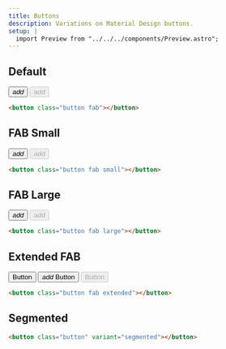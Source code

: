 ```yaml
---
title: Buttons
description: Variations on Material Design buttons.
setup: |
  import Preview from "../../../components/Preview.astro";
---
```


## Default

<Preview>
     <button class="button fab">
        <i class="material-icons">add</i>
    </button>
    <button class="button fab" disabled>
        <i class="material-icons">add</i>
    </button>
</Preview>

```html
<button class="button fab"></button>
```

## FAB Small

<Preview>
     <button class="button fab small">
        <i class="material-icons">add</i>
    </button>
    <button class="button fab small" disabled>
        <i class="material-icons">add</i>
    </button>
</Preview>

```html
<button class="button fab small"></button>
```

## FAB Large

<Preview>
     <button class="button fab large">
        <i class="material-icons">add</i>
    </button>
    <button class="button fab large" disabled>
        <i class="material-icons">add</i>
    </button>
</Preview>

```html
<button class="button fab large"></button>
```

## Extended FAB

<Preview>
    <button class="button fab extended">Button</button>
    <button class="button fab extended">
        <i class="material-icons">add</i>
        <label>Button</label>
    </button>
     <button class="button fab extended" disabled>Button</button>
</Preview>

```html
<button class="button fab extended"></button>
```

## Segmented

```html
<button class="button" variant="segmented"></button>
```
